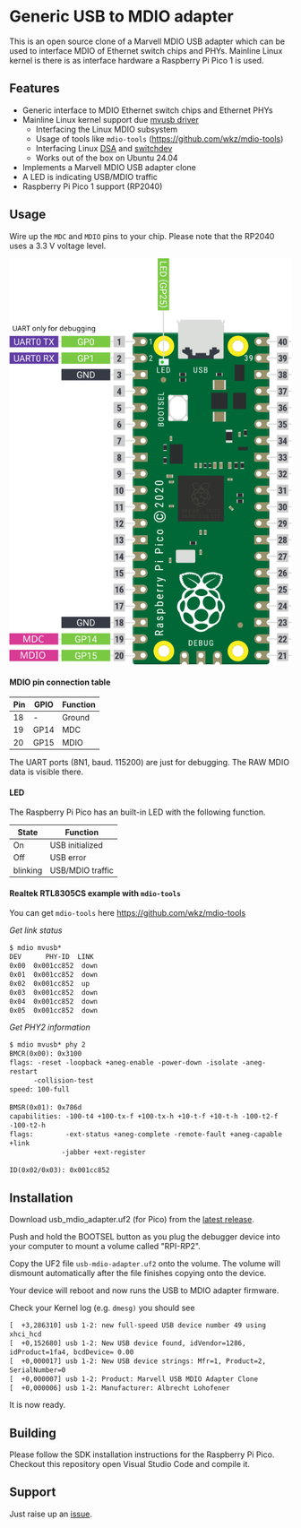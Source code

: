 # Generic USB to MDIO adapter
This is an open source clone of a Marvell MDIO USB adapter which can be used to interface MDIO of Ethernet switch chips and PHYs. Mainline Linux kernel is there is as interface hardware a Raspberry Pi Pico 1 is used.


## Features
* Generic interface to MDIO Ethernet switch chips and Ethernet PHYs
* Mainline Linux kernel support due [mvusb driver](https://elixir.bootlin.com/linux/v6.12.6/source/drivers/net/mdio/mdio-mvusb.c)
  * Interfacing the Linux MDIO subsystem
  * Usage of tools like `mdio-tools` (https://github.com/wkz/mdio-tools)
  * Interfacing Linux [DSA](https://docs.kernel.org/networking/dsa/dsa.html) and [switchdev](https://docs.kernel.org/networking/switchdev.html)
  * Works out of the box on Ubuntu 24.04
* Implements a Marvell MDIO USB adapter clone
* A LED is indicating USB/MDIO traffic
* Raspberry Pi Pico 1 support (RP2040)


## Usage
Wire up the `MDC` and `MDIO` pins to your chip. Please note that the RP2040 uses a 3.3 V voltage level.

![Raspberry Pi Pico 1 pinout](pictures/pico-pinout.svg)

#### MDIO pin connection table
| Pin      | GPIO    | Function |
| -------- | ------- | -------- |
| 18       | -       | Ground   |
| 19       | GP14    | MDC      |
| 20       | GP15    | MDIO     |

The UART ports (8N1, baud. 115200) are just for debugging. The RAW MDIO data is visible there.

#### LED
The Raspberry Pi Pico has an built-in LED with the following function.

| State    | Function         |  
| -------- | ---------------- |
| On       | USB initialized  |
| Off      | USB error        |
| blinking | USB/MDIO traffic |

#### Realtek RTL8305CS example with `mdio-tools`
You can get `mdio-tools` here https://github.com/wkz/mdio-tools

*Get link status*
   ```
$ mdio mvusb*
 DEV      PHY-ID  LINK
0x00  0x001cc852  down
0x01  0x001cc852  down
0x02  0x001cc852  up
0x03  0x001cc852  down
0x04  0x001cc852  down
0x05  0x001cc852  down
   ```

*Get PHY2 information*
   ```
$ mdio mvusb* phy 2
BMCR(0x00): 0x3100
  flags: -reset -loopback +aneg-enable -power-down -isolate -aneg-restart
         -collision-test
  speed: 100-full

BMSR(0x01): 0x786d
  capabilities: -100-t4 +100-tx-f +100-tx-h +10-t-f +10-t-h -100-t2-f -100-t2-h
  flags:        -ext-status +aneg-complete -remote-fault +aneg-capable +link
                -jabber +ext-register

ID(0x02/0x03): 0x001cc852
   ```

## Installation
Download usb_mdio_adapter.uf2 (for Pico) from the [latest release](https://github.com/AlbrechtL/usb-mdio-adapter/releases).

Push and hold the BOOTSEL button as you plug the debugger device into your computer to mount a volume called "RPI-RP2".

Copy the UF2 file `usb-mdio-adapter.uf2` onto the volume. The volume will dismount automatically after the file finishes copying onto the device.

Your device will reboot and now runs the USB to MDIO adapter firmware. 

Check your Kernel log (e.g. `dmesg)` you should see
   ```
[  +3,286310] usb 1-2: new full-speed USB device number 49 using xhci_hcd
[  +0,152680] usb 1-2: New USB device found, idVendor=1286, idProduct=1fa4, bcdDevice= 0.00
[  +0,000017] usb 1-2: New USB device strings: Mfr=1, Product=2, SerialNumber=0
[  +0,000007] usb 1-2: Product: Marvell USB MDIO Adapter Clone
[  +0,000006] usb 1-2: Manufacturer: Albrecht Lohofener
   ```

It is now ready.

## Building
Please follow the SDK installation instructions for the Raspberry Pi Pico. Checkout this repository open Visual Studio Code and compile it.

## Support
Just raise up an [issue](https://github.com/AlbrechtL/usb-mdio-adapter/issues).
